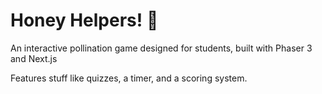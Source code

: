 # Honey Helpers! 🐝

An interactive pollination game designed for students, built with Phaser 3 and Next.js

Features stuff like quizzes, a timer, and a scoring system.
